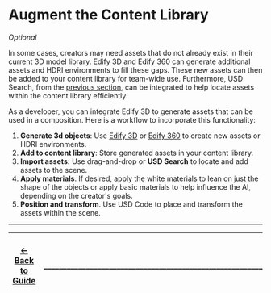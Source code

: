 # **Augment the Content Library**

*Optional* 

In some cases, creators may need assets that do not already exist in their current 3D model library. Edify 3D and Edify 360 can generate additional assets and HDRI environments to fill these gaps. These new assets can then be added to your content library for team-wide use. Furthermore, USD Search, from the [previous section](./scene_layout.md), can be integrated to help locate assets within the content library efficiently. 

As a developer, you can integrate Edify 3D to generate assets that can be used in a composition. Here is a workflow to incorporate this functionality:

1. **Generate 3d objects**: Use [Edify 3D]("https://build.nvidia.com/shutterstock/edify-3d") or [Edify 360]("https://build.nvidia.com/shutterstock/edify-360-hdri") to create new assets or HDRI environments.  
2. **Add to content library**: Store generated assets in your content library.  
3. **Import assets:** Use drag-and-drop or **USD Search** to locate and add assets to the scene.  
4. **Apply materials**. If desired, apply the white materials to lean on just the shape of the objects or apply basic materials to help influence the AI, depending on the creator's goals.   
5. **Position and transform**. Use USD Code to place and transform the assets within the scene.

----
| [&larr; Back to Guide](../README.md) |___________________________________________________________________________  | [Next (Scene Structure & Assets) &rarr;](./scene_struc.md)|
|-------------------------------|--|---------------------------------------------|